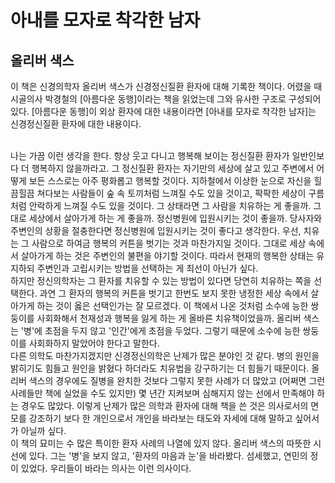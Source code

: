 # 아내를 모자로 착각한 남자
## 올리버 색스

이 책은 신경의학자 올리버 색스가 신경정신질환 환자에 대해 기록한 책이다. 어렸을 때 시골의사 박경철의 [아름다운 동행]이라는 책을 읽었는데 그와 유사한 구조로 구성되어 있다. [아름다운 동행]이 외상 환자에 대한 내용이라면 \[아내를 모자로 착각한 남자]는 신경정신질환 환자에 대한 내용이다.

<br>
나는 가끔 이런 생각을 한다. 항상 웃고 다니고 행복해 보이는 정신질환 환자가 일반인보다 더 행복하지 않을까라고. 그 정신질환 환자는 자기만의 세상에 살고 있고 주변에서 어떻게 보든 스스로는 아주 평화롭고 행복할 것이다. 지하철에서 이상한 눈으로 자신을 힐끔힐끔 쳐다보는 사람들이 숲 속 토끼처럼 느껴질 수도 있을 것이고, 팍팍한 세상이 구름처럼 안락하게 느껴질 수도 있을 것이다. 그 상태라면 그 사람을 치유하는 게 좋을까. 그대로 세상에서 살아가게 하는 게 좋을까. 정신병원에 입원시키는 것이 좋을까. 당사자와 주변인의 상황을 절충한다면 정신병원에 입원시키는 것이 좋다고 생각한다. 우선, 치유는 그 사람으로 하여금 행복의 커튼을 벗기는 것과 마찬가지일 것이다. 그대로 세상 속에서 살아가게 하는 것은 주변인의 불편을 야기할 것이다. 따라서 현재의 행복한 상태는 유지하되 주변인과 고립시키는 방법을 선택하는 게 최선이 아닌가 싶다.

<br>
 하지만 정신의학자는 그 환자를 치유할 수 있는 방법이 있다면 당연히 치유하는 쪽을 선택한다. 과연 그 환자의 행복의 커튼을 벗기고 한번도 보지 못한 냉정한 세상 속에서 살아가게 하는 것이 옳은 선택인가는 잘 모르겠다. 이 책에서 나온 것처럼 소수에 능한 쌍둥이를 사회화해서 천재성과 행복을 잃게 하는 게 올바른 치유책이었을까. 올리버 색스는 &#39;병&#39;에 초점을 두지 않고 &#39;인간&#39;에게 초점을 두었다. 그렇기 때문에 소수에 능한 쌍둥이를 사회화하지 말았어야 한다고 말한다.

<br>
다른 의학도 마찬가지겠지만 신경정신의학은 난제가 많은 분야인 것 같다. 병의 원인을 밝히기도 힘들고 원인을 밝혔다 하더라도 치유법을 강구하기는 더 힘들기 때문이다. 올리버 색스의 경우에도 질병을 완치한 것보다 그렇지 못한 사례가 더 많았고 (어쩌면 그런 사례들만 책에 실었을 수도 있지만) 몇 년간 지켜보며 심해지지 않는 선에서 만족해야 하는 경우도 많았다. 이렇게 난제가 많은 의학과 환자에 대해 책을 쓴 것은 의사로서의 면모를 강조하기 보다 한 개인으로서 개인을 바라보는 태도와 자세에 대해 말하고 싶어서가 아닐까 싶다.

<br>
이 책의 묘미는 수 많은 특이한 환자 사례의 나열에 있지 않다. 올리버 색스의 따뜻한 시선에 있다. 그는 &#39;병&#39;을 보지 않고, &#39;환자의 마음과 눈&#39;을 바라봤다. 섬세했고, 연민의 정이 있었다. 우리들이 바라는 의사는 이런 의사이다.
